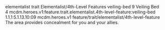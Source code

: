 <ability>
  <metadata>
    <class>elementalist</class>
    <feature_type>trait</feature_type>
    <file_dpath>Elementalist/4th-Level Features</file_dpath>
    <item_id>veiling-bed</item_id>
    <item_index>9</item_index>
    <item_name>Veiling Bed</item_name>
    <level>4</level>
    <scc>mcdm.heroes.v1:feature.trait.elementalist.4th-level-feature:veiling-bed</scc>
    <scdc>1.1.1:5.1.13.10:09</scdc>
    <source>mcdm.heroes.v1</source>
    <type>feature/trait/elementalist/4th-level-feature</type>
  </metadata>
  <effects>
    <effect type="mundane">The area provides concealment for you and your allies.</effect>
  </effects>
</ability>
